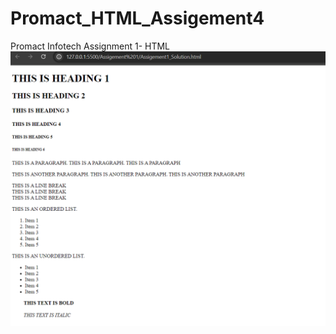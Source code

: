 # Promact_HTML_Assigement4
Promact Infotech Assignment 1- HTML
![Assignment 1 Solution](https://github.com/JAY1820/Promact_HTML_Assigement4/blob/main/Screenshot%20assigement1%20solution.png)
